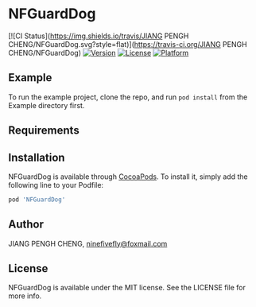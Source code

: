 # NFGuardDog

[![CI Status](https://img.shields.io/travis/JIANG PENGH CHENG/NFGuardDog.svg?style=flat)](https://travis-ci.org/JIANG PENGH CHENG/NFGuardDog)
[![Version](https://img.shields.io/cocoapods/v/NFGuardDog.svg?style=flat)](https://cocoapods.org/pods/NFGuardDog)
[![License](https://img.shields.io/cocoapods/l/NFGuardDog.svg?style=flat)](https://cocoapods.org/pods/NFGuardDog)
[![Platform](https://img.shields.io/cocoapods/p/NFGuardDog.svg?style=flat)](https://cocoapods.org/pods/NFGuardDog)

## Example

To run the example project, clone the repo, and run `pod install` from the Example directory first.

## Requirements

## Installation

NFGuardDog is available through [CocoaPods](https://cocoapods.org). To install
it, simply add the following line to your Podfile:

```ruby
pod 'NFGuardDog'
```

## Author

JIANG PENGH CHENG, ninefivefly@foxmail.com

## License

NFGuardDog is available under the MIT license. See the LICENSE file for more info.

